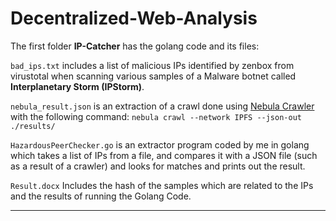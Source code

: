 # Decentralized-Web-Analysis

The first folder **IP-Catcher** has the golang code and its files:

`bad_ips.txt` includes a list of malicious IPs identified by zenbox from virustotal when scanning various samples of a Malware botnet called **Interplanetary Storm (IPStorm)**.

`nebula_result.json` is an extraction of a crawl done using [Nebula Crawler](https://github.com/dennis-tra/nebula) with the following command: 
```nebula crawl --network IPFS --json-out ./results/```

`HazardousPeerChecker.go` is an extractor program coded by me in golang which takes a list of IPs from a file, and compares it with a JSON file (such as a result of a crawler) and looks for matches and prints out the result.

`Result.docx` Includes the hash of the samples which are related to the IPs and the results of running the Golang Code.

--------------
